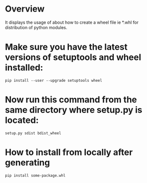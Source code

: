 Overview
========
It displays the usage of about how to create a wheel file ie *.whl for distribution of python modules.

Make sure you have the latest versions of setuptools and wheel installed:
=====
	pip install --user --upgrade setuptools wheel

Now run this command from the same directory where setup.py is located:
=====
	setup.py sdist bdist_wheel
	
How to install from locally after generating
=========
	pip install some-package.whl
